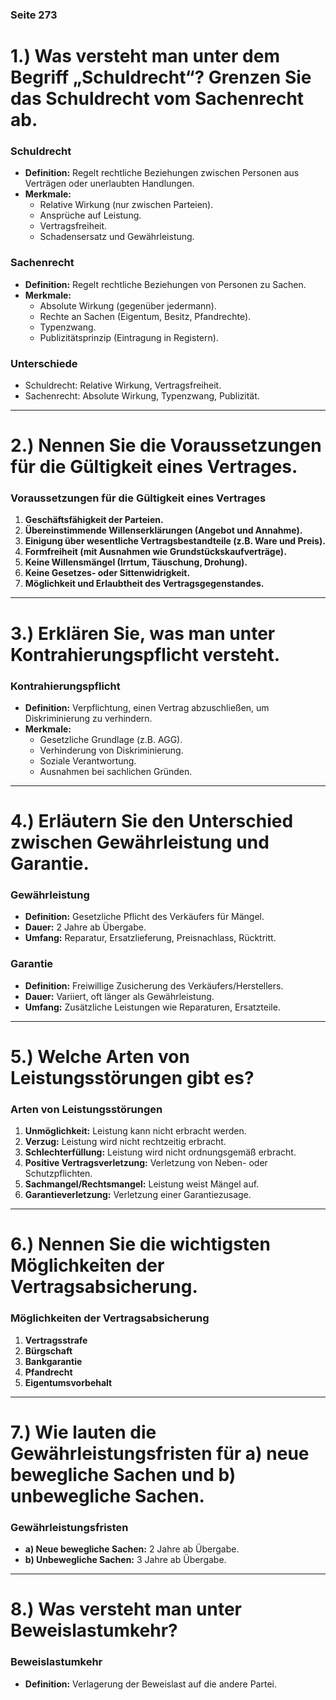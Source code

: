 ### Seite 273

# 1.) Was versteht man unter dem Begriff „Schuldrecht“? Grenzen Sie das Schuldrecht vom Sachenrecht ab.

### Schuldrecht
- **Definition:** Regelt rechtliche Beziehungen zwischen Personen aus Verträgen oder unerlaubten Handlungen.
- **Merkmale:**
  - Relative Wirkung (nur zwischen Parteien).
  - Ansprüche auf Leistung.
  - Vertragsfreiheit.
  - Schadensersatz und Gewährleistung.

### Sachenrecht
- **Definition:** Regelt rechtliche Beziehungen von Personen zu Sachen.
- **Merkmale:**
  - Absolute Wirkung (gegenüber jedermann).
  - Rechte an Sachen (Eigentum, Besitz, Pfandrechte).
  - Typenzwang.
  - Publizitätsprinzip (Eintragung in Registern).

### Unterschiede
- Schuldrecht: Relative Wirkung, Vertragsfreiheit.
- Sachenrecht: Absolute Wirkung, Typenzwang, Publizität.

---

# 2.) Nennen Sie die Voraussetzungen für die Gültigkeit eines Vertrages.

### Voraussetzungen für die Gültigkeit eines Vertrages
1. **Geschäftsfähigkeit der Parteien.**
2. **Übereinstimmende Willenserklärungen (Angebot und Annahme).**
3. **Einigung über wesentliche Vertragsbestandteile (z.B. Ware und Preis).**
4. **Formfreiheit (mit Ausnahmen wie Grundstückskaufverträge).**
5. **Keine Willensmängel (Irrtum, Täuschung, Drohung).**
6. **Keine Gesetzes- oder Sittenwidrigkeit.**
7. **Möglichkeit und Erlaubtheit des Vertragsgegenstandes.**

---

# 3.) Erklären Sie, was man unter Kontrahierungspflicht versteht.

### Kontrahierungspflicht
- **Definition:** Verpflichtung, einen Vertrag abzuschließen, um Diskriminierung zu verhindern.
- **Merkmale:**
  - Gesetzliche Grundlage (z.B. AGG).
  - Verhinderung von Diskriminierung.
  - Soziale Verantwortung.
  - Ausnahmen bei sachlichen Gründen.

---

# 4.) Erläutern Sie den Unterschied zwischen Gewährleistung und Garantie.

### Gewährleistung
- **Definition:** Gesetzliche Pflicht des Verkäufers für Mängel.
- **Dauer:** 2 Jahre ab Übergabe.
- **Umfang:** Reparatur, Ersatzlieferung, Preisnachlass, Rücktritt.

### Garantie
- **Definition:** Freiwillige Zusicherung des Verkäufers/Herstellers.
- **Dauer:** Variiert, oft länger als Gewährleistung.
- **Umfang:** Zusätzliche Leistungen wie Reparaturen, Ersatzteile.

---

# 5.) Welche Arten von Leistungsstörungen gibt es?

### Arten von Leistungsstörungen
1. **Unmöglichkeit:** Leistung kann nicht erbracht werden.
2. **Verzug:** Leistung wird nicht rechtzeitig erbracht.
3. **Schlechterfüllung:** Leistung wird nicht ordnungsgemäß erbracht.
4. **Positive Vertragsverletzung:** Verletzung von Neben- oder Schutzpflichten.
5. **Sachmangel/Rechtsmangel:** Leistung weist Mängel auf.
6. **Garantieverletzung:** Verletzung einer Garantiezusage.

---

# 6.) Nennen Sie die wichtigsten Möglichkeiten der Vertragsabsicherung.

### Möglichkeiten der Vertragsabsicherung
1. **Vertragsstrafe**
2. **Bürgschaft**
3. **Bankgarantie**
4. **Pfandrecht**
5. **Eigentumsvorbehalt**

---

# 7.) Wie lauten die Gewährleistungsfristen für a) neue bewegliche Sachen und b) unbewegliche Sachen.

### Gewährleistungsfristen
- **a) Neue bewegliche Sachen:** 2 Jahre ab Übergabe.
- **b) Unbewegliche Sachen:** 3 Jahre ab Übergabe.

---

# 8.) Was versteht man unter Beweislastumkehr?

### Beweislastumkehr
- **Definition:** Verlagerung der Beweislast auf die andere Partei.
